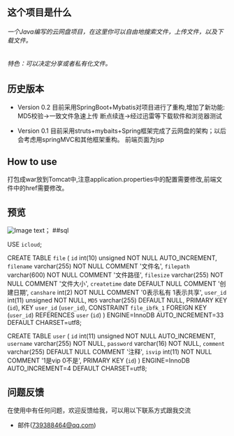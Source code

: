 ## 这个项目是什么

###### 一个Java编写的云网盘项目，在这里你可以自由地搜索文件，上传文件，以及下载文件。
###### 特色：可以决定分享或者私有化文件。


## 历史版本
* Version 0.2
   目前采用SpringBoot+Mybatis对项目进行了重构,增加了新功能:
   MD5校验->一致文件急速上传
   断点续连->经过迅雷等下载软件和浏览器测试

* Version 0.1
   目前采用struts+mybaits+Spring框架完成了云网盘的架构；以后会考虑用springMVC和其他框架重构。
   前端页面为jsp
## How to use
   打包成war放到Tomcat中,注意application.properties中的配置需要修改,前端文件中的href需要修改。
## 预览
 ![Image text](https://github.com/BlackmodeN/iCloudDisk/blob/master/WebRoot/images/index.png)；
##sql


USE `icloud`;


CREATE TABLE `file` (
  `id` int(10) unsigned NOT NULL AUTO_INCREMENT,
  `filename` varchar(255) NOT NULL COMMENT '文件名',
  `filepath` varchar(600) NOT NULL COMMENT '文件路径',
  `filesize` varchar(255) NOT NULL COMMENT '文件大小',
  `createtime` date DEFAULT NULL COMMENT '创建日期',
  `canshare` int(2) NOT NULL COMMENT '0表示私有 1表示共享',
  `user_id` int(11) unsigned NOT NULL,
  `MD5` varchar(255) DEFAULT NULL,
  PRIMARY KEY (`id`),
  KEY `user_id` (`user_id`),
  CONSTRAINT `file_ibfk_1` FOREIGN KEY (`user_id`) REFERENCES `user` (`id`)
) ENGINE=InnoDB AUTO_INCREMENT=33 DEFAULT CHARSET=utf8;


CREATE TABLE `user` (
  `id` int(11) unsigned NOT NULL AUTO_INCREMENT,
  `username` varchar(255) NOT NULL,
  `password` varchar(16) NOT NULL,
  `comment` varchar(255) DEFAULT NULL COMMENT '注释',
  `isvip` int(11) NOT NULL COMMENT '1是vip 0不是',
  PRIMARY KEY (`id`)
) ENGINE=InnoDB AUTO_INCREMENT=4 DEFAULT CHARSET=utf8;


 
 


## 问题反馈
在使用中有任何问题，欢迎反馈给我，可以用以下联系方式跟我交流

* 邮件(739388464@qq.com)

